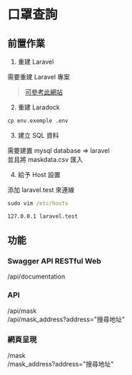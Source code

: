 # 口罩查詢

## 前置作業

1. 重建 Laravel

需要重建 Laravel 專案 <br>
>[可參考此網站](https://campus-xoops.tn.edu.tw/modules/tad_book3/page.php?tbdsn=1255) 

2. 重建 Laradock

``` cmd
cp env.exemple .env
```

3. 建立 SQL 資料

需要建置 mysql database => laravel <br>
並且將 maskdata.csv 匯入 <br>

4. 給予 Host 設置

添加 laravel.test 來連線 <br> 
``` cmd
sudo vim /etc/hosts

127.0.0.1 laravel.test
```

## 功能

### Swagger API RESTful Web
/api/documentation <br>
### API
/api/mask <br>
/api/mask_address?address="搜尋地址"<br>
### 網頁呈現
/mask <br>
/mask_address?address="搜尋地址" <br>
